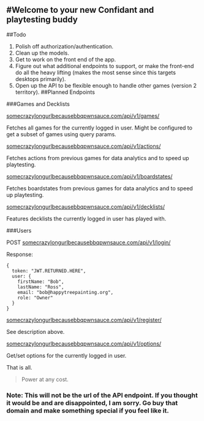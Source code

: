 #Welcome to your new Confidant and playtesting buddy 
---

##Todo
1. Polish off authorization/authentication.
2. Clean up the models.
3. Get to work on the front end of the app.
4. Figure out what additional endpoints to support, or make the front-end do all the heavy lifting (makes the most sense since this targets desktops primarily).
6. Open up the API to be flexible enough to handle other games (version 2 territory).
##Planned Endpoints


###Games and Decklists

[somecrazylongurlbecausebbqpwnsauce.com/api/v1/games/](#disclaimer) 

Fetches all games for the currently logged in user.  Might be configured to get a subset of games using query params.


[somecrazylongurlbecausebbqpwnsauce.com/api/v1/actions/](#disclaimer) 

Fetches actions from previous games for data analytics and to speed up playtesting.


[somecrazylongurlbecausebbqpwnsauce.com/api/v1/boardstates/](#disclaimer) 

Fetches boardstates from previous games for data analytics and to speed up playtesting.

[somecrazylongurlbecausebbqpwnsauce.com/api/v1/decklists/](#disclaimer) 

Features decklists the currently logged in user has played with.


###Users

POST [somecrazylongurlbecausebbqpwnsauce.com/api/v1/login/](#disclaimer) 

Response:
```
{
  token: "JWT.RETURNED.HERE",
  user: {
    firstName: "Bob",
    lastName: "Ross",
    email: "bob@happytreepainting.org",
    role: "Owner"
  }
}
```

[somecrazylongurlbecausebbqpwnsauce.com/api/v1/register/](#disclaimer) 

See description above.

[somecrazylongurlbecausebbqpwnsauce.com/api/v1/options/](#disclaimer) 

Get/set options for the currently logged in user.



































That is all.
> Power at any cost.  

### <a name="disclaimer"></a>Note: This will not be the url of the API endpoint.  If you thought it would be and are disappointed, I am sorry.  Go buy that domain and make something special if you feel like it.
